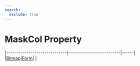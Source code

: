 ```yaml
---
search:
  exclude: true
---
```


<h1 class="heading"><span class="name">MaskCol Property</span></h1>

|------------------------------|--------------------------|------|
|[Bitmap](../objects/bitmap.md)|[Form](../objects/form.md)|&nbsp;|

